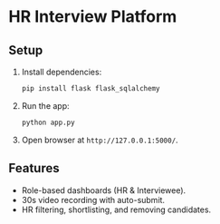 # HR Interview Platform

## Setup
1. Install dependencies:
   ```bash
   pip install flask flask_sqlalchemy
   ```

2. Run the app:
   ```bash
   python app.py
   ```

3. Open browser at `http://127.0.0.1:5000/`.

## Features
- Role-based dashboards (HR & Interviewee).
- 30s video recording with auto-submit.
- HR filtering, shortlisting, and removing candidates.

